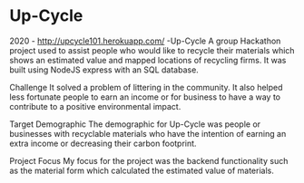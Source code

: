 # Up-Cycle 

2020 - http://upcycle101.herokuapp.com/
-Up-Cycle
A group Hackathon project used to assist people who would like to recycle their materials which shows an estimated value and mapped locations of recycling firms. It was built using NodeJS express with an SQL database.

Challenge
It solved a problem of littering in the community. It also helped less fortunate people to earn an income or for business to have a way to contribute to a positive environmental impact.

Target Demographic
The demographic for Up-Cycle was people or businesses with recyclable materials who have the intention of earning an extra income or decreasing their carbon footprint.

Project Focus
My focus for the project was the backend functionality such as the material form which calculated the estimated value of materials.
